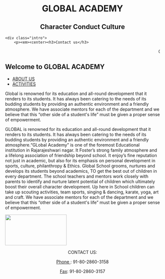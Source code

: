 <!DOCTYPE html>
<html>
<head>
	<title>School</title>
	<link href="./style.css" type="text/css" rel="stylesheet">
</head>
<body>
	<div class="pic">
	<h1><center><strong>GLOBAL ACADEMY</strong></center></h1>  
	<h2><center><strong>Character     Conduct     Culture</strong></center></h2>

	<div class="intro">
		<p><em><center><h3>Contact us</h3>
<marquee>Global Academy , Rajarajeshwarinagar, (off Mysore Road), Ideal Homes Township, Bangalore-560098, Karnataka, India
Phone : 91-80-2860-3158   Fax: 91-80-2860-3157</marquee></center></em></p>
</div>



<p><h2>Welcome to GLOBAL ACADEMY</h2></p>
</div>
<p></p>
<ul>
<li><a href="file:///C:/Users/Architha/Desktop/about.html">ABOUT US</a></li>
<li><a href="file:///C:/Users/Architha/Desktop/fee.html">ACTIVITIES</a></li>
</ul>
 
<p>Global is renowned for its education and all-round development that it renders to its students. It has always been catering to the needs of its budding students by providing an authentic environment and a friendly atmosphere. We have associate mentors for each of the department and we believe that this “other side of a student's life” must be given a proper sense of empowerment.</p>
<p>
GLOBAL is renowned for its education and all-round development that it renders to its students. It has always been catering to the needs of its budding students by providing an authentic environment and a friendly atmosphere.“GLobal Academy” is one of the foremost Educational institution in Rajarajeshwari nagar. It Foster’s strong family atmosphere and a lifelong association of friendship beyond school. It enjoy’s fine reputation not just in academic, but also for its emphasis on personal development in sports, culture, philanthropy & Ethics. 
Global School grooms, nurtures and develops its students beyond academics, TO get the best out of children in every department. The school teachers and mentors work closely with parents to identify and nurture latent potential of children which ultimately boost their overall character development. Up here in School children can take up scouting activities, team sports, singing & dancing, karate, yoga, art and craft. We have associate mentors for each of the department and we believe that this “other side of a student's life” must be given a proper sense of empowerment.</p></p>
<div class="last">
	<div class="img"><img src="https://t3.ftcdn.net/jpg/01/07/21/28/240_F_107212833_QdZPzCurWQUWv3dgJfh3QSEdQC8EAzHR.jpg" width="200" height="100" /></div>
	<center><p>CONTACT US:</p>
<u>Phone </u>: 91-80-2860-3158  <p><u> Fax</u>: 91-80-2860-3157</p></center>
</div>

</body>
</html>
